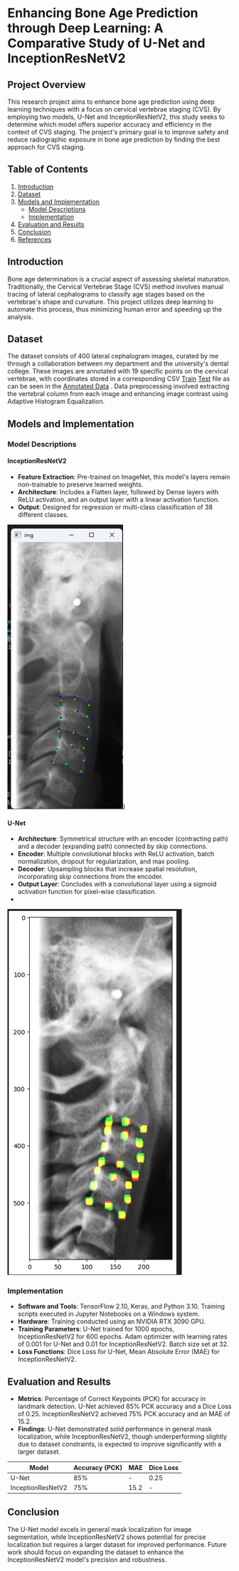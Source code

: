 # Enhancing Bone Age Prediction through Deep Learning: A Comparative Study of U-Net and InceptionResNetV2

## Project Overview

This research project aims to enhance bone age prediction using deep learning techniques with a focus on cervical vertebrae staging (CVS). By employing two models, U-Net and InceptionResNetV2, this study seeks to determine which model offers superior accuracy and efficiency in the context of CVS staging. The project's primary goal is to improve safety and reduce radiographic exposure in bone age prediction by finding the best approach for CVS staging.

## Table of Contents

1. [Introduction](#introduction)
2. [Dataset](#dataset)
3. [Models and Implementation](#models-and-implementation)
   - [Model Descriptions](#model-descriptions)
   - [Implementation](#implementation)
4. [Evaluation and Results](#evaluation-and-results)
5. [Conclusion](#conclusion)
6. [References](#references)

## Introduction

Bone age determination is a crucial aspect of assessing skeletal maturation. Traditionally, the Cervical Vertebrae Stage (CVS) method involves manual tracing of lateral cephalograms to classify age stages based on the vertebrae's shape and curvature. This project utilizes deep learning to automate this process, thus minimizing human error and speeding up the analysis.

## Dataset

The dataset consists of 400 lateral cephalogram images, curated by me through a collaboration between my department and the university's dental college. These images are annotated with 19 specific points on the cervical vertebrae, with coordinates stored in a corresponding CSV [Train](https://github.com/anirudhashastri/CVS_Staging/blob/main/Data/train_data.csv) [Test](https://github.com/anirudhashastri/CVS_Staging/blob/main/Data/test_data.csv) file as can be seen in the [Annotated Data](https://github.com/anirudhashastri/CVS_Staging/tree/main/Data/Annotated-Data)  . Data preprocessing involved extracting the vertebral column from each image and enhancing image contrast using Adaptive Histogram Equalization.

## Models and Implementation

### Model Descriptions

#### InceptionResNetV2

- **Feature Extraction**: Pre-trained on ImageNet, this model's layers remain non-trainable to preserve learned weights.
- **Architecture**: Includes a Flatten layer, followed by Dense layers with ReLU activation, and an output layer with a linear activation function.
- **Output**: Designed for regression or multi-class classification of 38 different classes.

![Unet-predicted side by side (1)](https://github.com/anirudhashastri/CVS_Staging/blob/main/Results/Inception-prediction.png))

#### U-Net

- **Architecture**: Symmetrical structure with an encoder (contracting path) and a decoder (expanding path) connected by skip connections.
- **Encoder**: Multiple convolutional blocks with ReLU activation, batch normalization, dropout for regularization, and max pooling.
- **Decoder**: Upsampling blocks that increase spatial resolution, incorporating skip connections from the encoder.
- **Output Layer**: Concludes with a convolutional layer using a sigmoid activation function for pixel-wise classification.
- 
![unet-Overlap (1)](https://github.com/anirudhashastri/CVS_Staging/blob/main/Results/unet-Overlap.png)
### Implementation

- **Software and Tools**: TensorFlow 2.10, Keras, and Python 3.10. Training scripts executed in Jupyter Notebooks on a Windows system.
- **Hardware**: Training conducted using an NVIDIA RTX 3090 GPU.
- **Training Parameters**: U-Net trained for 1000 epochs, InceptionResNetV2 for 600 epochs. Adam optimizer with learning rates of 0.001 for U-Net and 0.01 for InceptionResNetV2. Batch size set at 32.
- **Loss Functions**: Dice Loss for U-Net, Mean Absolute Error (MAE) for InceptionResNetV2.

## Evaluation and Results

- **Metrics**: Percentage of Correct Keypoints (PCK) for accuracy in landmark detection. U-Net achieved 85% PCK accuracy and a Dice Loss of 0.25. InceptionResNetV2 achieved 75% PCK accuracy and an MAE of 15.2.
- **Findings**: U-Net demonstrated solid performance in general mask localization, while InceptionResNetV2, though underperforming slightly due to dataset constraints, is expected to improve significantly with a larger dataset.

| Model            | Accuracy (PCK) | MAE  | Dice Loss |
|------------------|----------------|------|-----------|
| U-Net            | 85%            | -    | 0.25      |
| InceptionResNetV2| 75%            | 15.2 | -         |

## Conclusion

The U-Net model excels in general mask localization for image segmentation, while InceptionResNetV2 shows potential for precise localization but requires a larger dataset for improved performance. Future work should focus on expanding the dataset to enhance the InceptionResNetV2 model's precision and robustness.



